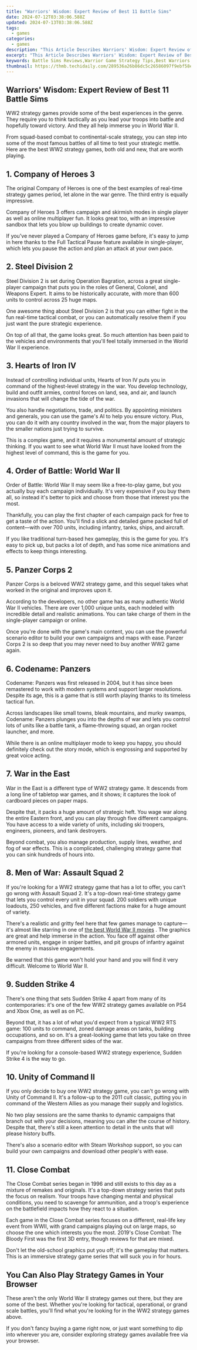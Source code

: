 ```yaml
---
title: "Warriors' Wisdom: Expert Review of Best 11 Battle Sims"
date: 2024-07-12T03:38:06.588Z
updated: 2024-07-13T03:38:06.588Z
tags:
  - games
categories:
  - games
description: "This Article Describes Warriors' Wisdom: Expert Review of Best 11 Battle Sims"
excerpt: "This Article Describes Warriors' Wisdom: Expert Review of Best 11 Battle Sims"
keywords: Battle Sims Reviews,Warrior Game Strategy Tips,Best Warriors' Games 2021,Battle Sims Expertise,Warrior-Themed Game Recommendations,Combat Simulator Games Rankings,Strategic War Games Playthrough Analysis
thumbnail: https://thmb.techidaily.com/289536a26b86dc5c26586097f9ebf58e81d35aa537c61d20d15b54d1edc660b4.jpg
---
```


## Warriors' Wisdom: Expert Review of Best 11 Battle Sims

 WW2 strategy games provide some of the best experiences in the genre. They require you to think tactically as you lead your troops into battle and hopefully toward victory. And they all help immerse you in World War II.

 From squad-based combat to continental-scale strategy, you can step into some of the most famous battles of all time to test your strategic mettle. Here are the best WW2 strategy games, both old and new, that are worth playing.

## 1. Company of Heroes 3

 The original Company of Heroes is one of the best examples of real-time strategy games period, let alone in the war genre. The third entry is equally impressive.

 Company of Heroes 3 offers campaign and skirmish modes in single player as well as online multiplayer fun. It looks great too, with an impressive sandbox that lets you blow up buildings to create dynamic cover.

 If you've never played a Company of Heroes game before, it's easy to jump in here thanks to the Full Tactical Pause feature available in single-player, which lets you pause the action and plan an attack at your own pace.

## 2. Steel Division 2

 Steel Division 2 is set during Operation Bagration, across a great single-player campaign that puts you in the roles of General, Colonel, and Weapons Expert. It aims to be historically accurate, with more than 600 units to control across 25 huge maps.

 One awesome thing about Steel Division 2 is that you can either fight in the fun real-time tactical combat, or you can automatically resolve them if you just want the pure strategic experience.

 On top of all that, the game looks great. So much attention has been paid to the vehicles and environments that you'll feel totally immersed in the World War II experience.

## 3. Hearts of Iron IV

 Instead of controlling individual units, Hearts of Iron IV puts you in command of the highest-level strategy in the war. You develop technology, build and outfit armies, control forces on land, sea, and air, and launch invasions that will change the tide of the war.

 You also handle negotiations, trade, and politics. By appointing ministers and generals, you can use the game's AI to help you ensure victory. Plus, you can do it with any country involved in the war, from the major players to the smaller nations just trying to survive.

 This is a complex game, and it requires a monumental amount of strategic thinking. If you want to see what World War II must have looked from the highest level of command, this is the game for you.

## 4. Order of Battle: World War II

 Order of Battle: World War II may seem like a free-to-play game, but you actually buy each campaign individually. It's very expensive if you buy them all, so instead it's better to pick and choose from those that interest you the most.

 Thankfully, you can play the first chapter of each campaign pack for free to get a taste of the action. You'll find a slick and detailed game packed full of content—with over 700 units, including infantry, tanks, ships, and aircraft.

 If you like traditional turn-based hex gameplay, this is the game for you. It's easy to pick up, but packs a lot of depth, and has some nice animations and effects to keep things interesting.

## 5. Panzer Corps 2

 Panzer Corps is a beloved WW2 strategy game, and this sequel takes what worked in the original and improves upon it.

 According to the developers, no other game has as many authentic World War II vehicles. There are over 1,000 unique units, each modeled with incredible detail and realistic animations. You can take charge of them in the single-player campaign or online.

 Once you're done with the game's main content, you can use the powerful scenario editor to build your own campaigns and maps with ease. Panzer Corps 2 is so deep that you may never need to buy another WW2 game again.

## 6. Codename: Panzers

 Codename: Panzers was first released in 2004, but it has since been remastered to work with modern systems and support larger resolutions. Despite its age, this is a game that is still worth playing thanks to its timeless tactical fun.

 Across landscapes like small towns, bleak mountains, and murky swamps, Codename: Panzers plunges you into the depths of war and lets you control lots of units like a battle tank, a flame-throwing squad, an organ rocket launcher, and more.

 While there is an online multiplayer mode to keep you happy, you should definitely check out the story mode, which is engrossing and supported by great voice acting.

## 7. War in the East

 War in the East is a different type of WW2 strategy game. It descends from a long line of tabletop war games, and it shows; it captures the look of cardboard pieces on paper maps.

 Despite that, it packs a huge amount of strategic heft. You wage war along the entire Eastern front, and you can play through five different campaigns. You have access to a wide variety of units, including ski troopers, engineers, pioneers, and tank destroyers.

 Beyond combat, you also manage production, supply lines, weather, and fog of war effects. This is a complicated, challenging strategy game that you can sink hundreds of hours into.

## 8. Men of War: Assault Squad 2

 If you're looking for a WW2 strategy game that has a lot to offer, you can't go wrong with Assault Squad 2\. It's a top-down real-time strategy game that lets you control every unit in your squad. 200 soldiers with unique loadouts, 250 vehicles, and five different factions make for a huge amount of variety.

 There's a realistic and gritty feel here that few games manage to capture—it's almost like starring in one of [the best World War II movies](https://www.makeuseof.com/tag/world-war-ii-movies-watch-netflix/) . The graphics are great and help immerse in the action. You face off against other armored units, engage in sniper battles, and pit groups of infantry against the enemy in massive engagements.

 Be warned that this game won't hold your hand and you will find it very difficult. Welcome to World War II.

## 9. Sudden Strike 4

 There's one thing that sets Sudden Strike 4 apart from many of its contemporaries: it's one of the few WW2 strategy games available on PS4 and Xbox One, as well as on PC.

 Beyond that, it has a lot of what you'd expect from a typical WW2 RTS game: 100 units to command, zoned damage areas on tanks, building occupations, and so on. It's a great-looking game that lets you take on three campaigns from three different sides of the war.

 If you're looking for a console-based WW2 strategy experience, Sudden Strike 4 is the way to go.

## 10. Unity of Command II

 If you only decide to buy one WW2 strategy game, you can't go wrong with Unity of Command II. It's a follow-up to the 2011 cult classic, putting you in command of the Western Allies as you manage their supply and logistics.

 No two play sessions are the same thanks to dynamic campaigns that branch out with your decisions, meaning you can alter the course of history. Despite that, there's still a keen attention to detail in the units that will please history buffs.

 There's also a scenario editor with Steam Workshop support, so you can build your own campaigns and download other people's with ease.

## 11. Close Combat

 The Close Combat series began in 1996 and still exists to this day as a mixture of remakes and originals. It's a top-down strategy series that puts the focus on realism. Your troops have changing mental and physical conditions, you need to scavenge for ammunition, and a troop's experience on the battlefield impacts how they react to a situation.

 Each game in the Close Combat series focuses on a different, real-life key event from WWII, with grand campaigns playing out on large maps, so choose the one which interests you the most. 2019's Close Combat: The Bloody First was the first 3D entry, though reviews for that are mixed.

 Don't let the old-school graphics put you off; it's the gameplay that matters. This is an immersive strategy game series that will suck you in for hours.

## You Can Also Play Strategy Games in Your Browser

 These aren't the only World War II strategy games out there, but they are some of the best. Whether you're looking for tactical, operational, or grand scale battles, you'll find what you're looking for in the WW2 strategy games above.

 If you don't fancy buying a game right now, or just want something to dip into wherever you are, consider exploring strategy games available free via your browser.


<ins class="adsbygoogle"
     style="display:block"
     data-ad-format="autorelaxed"
     data-ad-client="ca-pub-7571918770474297"
     data-ad-slot="1223367746"></ins>



<ins class="adsbygoogle"
     style="display:block"
     data-ad-client="ca-pub-7571918770474297"
     data-ad-slot="8358498916"
     data-ad-format="auto"
     data-full-width-responsive="true"></ins>





